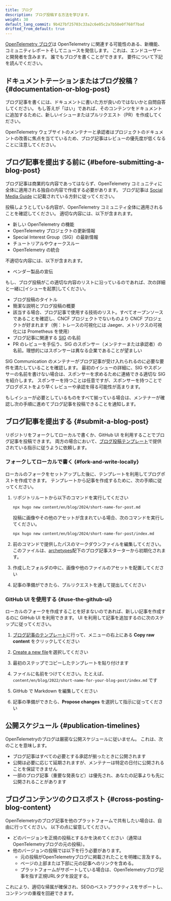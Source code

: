 ```yaml
---
title: ブログ
description: ブログ投稿する方法を学びます。
weight: 30
default_lang_commit: 9b427bf25703c33a2c6e05c2a7b58e0f768f7bad
drifted_from_default: true
---
```


[OpenTelemetry ブログ](/blog/)は OpenTelemetry に関連する可能性のある、新機能、コミュニティレポートそしてニュースを発信します。
これは、エンドユーザーと開発者を含みます。
誰でもブログを書くことができます。
要件について下記を読んでください。

## ドキュメントテーションまたはブログ投稿？ {#documentation-or-blog-post}

ブログ記事を書くには、ドキュメントに書いた方が良いのではないかと自問自答してください。
もし答えが「はい」であれば、そのコンテンツをドキュメントに追加するために、新しいイシューまたはプルリクエスト（PR）を作成してください。

OpenTelemetry ウェブサイトのメンテナーと承認者はプロジェクトのドキュメントの改善に焦点を当てているため、ブログ記事はレビューの優先度が低くなることに注意してください。

## ブログ記事を提出する前に {#before-submitting-a-blog-post}

ブログ記事は商業的な内容であってはならず、OpenTelemetry コミュニティに全体に適用される独自の内容で作成する必要があります。
ブログ記事は [Social Media Guide](https://github.com/open-telemetry/community/blob/main/social-media-guide.md) に記載されている方針に従ってください。

投稿しようとしている内容が、OpenTelemetry コミュニティ全体に適用されることを確認してください。
適切な内容には、以下が含まれます。

- 新しい OpenTelemetry の機能
- OpenTelemetry プロジェクトの更新情報
- Special Interest Group（SIG）の最新情報
- チュートリアルやウォークスルー
- OpenTelemetry の統合

不適切な内容には、以下が含まれます。

- ベンダー製品の宣伝

もし、ブログ投稿がこの適切な内容のリストに沿っているのであれば、次の詳細と一緒に[イシューを起票]してください。

- ブログ投稿のタイトル
- 簡潔な説明とブログ投稿の概要
- 該当する場合、ブログ記事で使用する技術のリスト。すべてオープンソースであることを確認し、CNCF プロジェクトでないものより CNCF プロジェクトが好まれます（例：トレースの可視化には Jaeger、メトリクスの可視化には Prometheus を使用）
- ブログ記事に関連する [SIG](https://github.com/open-telemetry/community/) の名前
- PR のレビューを手伝う、SIG のスポンサー（メンテナーまたは承認者）の名前。理想的にはスポンサーは異なる企業であることが望ましい

SIG Communication のメンテナーがブログ記事が受け入れられるのに必要な要件を満たしていることを確認します。
最初のイシューの詳細に、SIG やスポンサーの名前を書けない場合は、スポンサーを求めるために連絡できる適切な SIG を紹介します。
スポンサーを持つことは任意ですが、スポンサーを持つことでブログポストをより早くレビューや承認を得る可能性が高まります。

もしイシューが必要としているものをすべて揃っている場合は、メンテナーが確認し次の手順に進めてブログ記事を投稿できることを通知します。

## ブログ記事を提出する {#submit-a-blog-post}

リポジトリをフォークしてローカルで書くか、GitHub UI を利用することでブログ記事を投稿できます。
両方の場合において、[ブログ投稿テンプレート](https://github.com/open-telemetry/opentelemetry.io/tree/main/archetypes/blog.md)で提供されている指示に従うように依頼します。

### フォークしてローカルで書く {#fork-and-write-locally}

ローカルのフォークをセットアップした後に、テンプレートを利用してブログポストを作成できます。
テンプレートから記事を作成するために、次の手順に従ってください。

1. リポジトリルートから以下のコマンドを実行してください

   ```sh
   npx hugo new content/en/blog/2024/short-name-for-post.md
   ```

   投稿に画像やその他のアセットが含まれている場合、次のコマンドを実行してください。

   ```sh
   npx hugo new content/en/blog/2024/short-name-for-post/index.md
   ```

1. 前のコマンドで提供したパスのマークダウンファイルを編集してください。このファイルは、[archetypes](https://github.com/open-telemetry/opentelemetry.io/tree/main/archetypes/)配下のブログ記事スターターから初期化されます。

1. 作成したフォルダの中に、画像や他のファイルのアセットを配置してください

1. 記事の準備ができたら、プルリクエストを通して提出してください

### GitHub UI を使用する {#use-the-github-ui}

ローカルのフォークを作成することを好まないのであれば、新しい記事を作成するのに GitHub UI を利用できます。
UI を利用して記事を追加するのに次のステップに従ってください。

1. [ブログ記事のテンプレート](https://github.com/open-telemetry/opentelemetry.io/tree/main/archetypes/blog.md)に行って、メニューの右上にある **Copy raw content** をクリックしてください

1. [Create a new file](https://github.com/open-telemetry/opentelemetry.io/new/main)を選択してください

1. 最初のステップでコピーしたテンプレートを貼り付けます

1. ファイルに名前をつけてください。たとえば、`content/en/blog/2022/short-name-for-your-blog-post/index.md` です

1. GitHub で Markdown を編集してください

1. 記事の準備ができたら、**Propose changes** を選択して指示に従ってください

## 公開スケジュール {#publication-timelines}

OpenTelemetryのブログは厳密な公開スケジュールに従いません。
これは、次のことを意味します。

- ブログ記事はすべての必要とする承認が揃ったときに公開されます
- 公開は必要に応じて延期されますが、メンテナーは特定の日付に公開されることを保証できません
- 一部のブログ記事（重要な発表など）は優先され、あなたの記事よりも先に公開されることがあります

## ブログコンテンツのクロスポスト {#cross-posting-blog-content}

OpenTelemetryのブログ記事を他のプラットフォームで共有したい場合は、自由に行ってください。
以下の点に留意してください。

- どのバージョンを正規の投稿とするかを決めてください（通常はOpenTelemetryブログの元の投稿）。
- 他のバージョンの投稿では以下を行う必要があります。
  - 元の投稿がOpenTelemetryブログに掲載されたことを明確に言及する。
  - ページの上部または下部に元の記事へのリンクを含める。
  - プラットフォームがサポートしている場合は、OpenTelemetryブログ記事を指す正規URLタグを設定する。

これにより、適切な帰属が確保され、SEOのベストプラクティスをサポートし、コンテンツの重複を回避できます。
